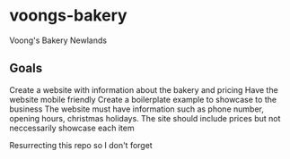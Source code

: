 # voongs-bakery
Voong's Bakery Newlands

## Goals
Create a website with information about the bakery and pricing
Have the website mobile friendly
Create a boilerplate example to showcase to the business
The website must have information such as phone number, opening hours, christmas holidays. 
The site should include prices but not neccessarily showcase each item


Resurrecting this repo so I don't forget 
